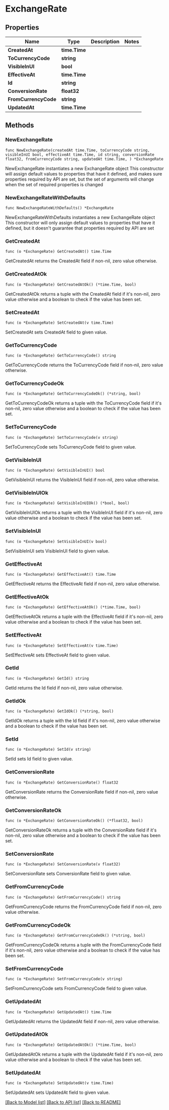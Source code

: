 # ExchangeRate

## Properties

Name | Type | Description | Notes
------------ | ------------- | ------------- | -------------
**CreatedAt** | **time.Time** |  | 
**ToCurrencyCode** | **string** |  | 
**VisibleInUI** | **bool** |  | 
**EffectiveAt** | **time.Time** |  | 
**Id** | **string** |  | 
**ConversionRate** | **float32** |  | 
**FromCurrencyCode** | **string** |  | 
**UpdatedAt** | **time.Time** |  | 

## Methods

### NewExchangeRate

`func NewExchangeRate(createdAt time.Time, toCurrencyCode string, visibleInUI bool, effectiveAt time.Time, id string, conversionRate float32, fromCurrencyCode string, updatedAt time.Time, ) *ExchangeRate`

NewExchangeRate instantiates a new ExchangeRate object
This constructor will assign default values to properties that have it defined,
and makes sure properties required by API are set, but the set of arguments
will change when the set of required properties is changed

### NewExchangeRateWithDefaults

`func NewExchangeRateWithDefaults() *ExchangeRate`

NewExchangeRateWithDefaults instantiates a new ExchangeRate object
This constructor will only assign default values to properties that have it defined,
but it doesn't guarantee that properties required by API are set

### GetCreatedAt

`func (o *ExchangeRate) GetCreatedAt() time.Time`

GetCreatedAt returns the CreatedAt field if non-nil, zero value otherwise.

### GetCreatedAtOk

`func (o *ExchangeRate) GetCreatedAtOk() (*time.Time, bool)`

GetCreatedAtOk returns a tuple with the CreatedAt field if it's non-nil, zero value otherwise
and a boolean to check if the value has been set.

### SetCreatedAt

`func (o *ExchangeRate) SetCreatedAt(v time.Time)`

SetCreatedAt sets CreatedAt field to given value.


### GetToCurrencyCode

`func (o *ExchangeRate) GetToCurrencyCode() string`

GetToCurrencyCode returns the ToCurrencyCode field if non-nil, zero value otherwise.

### GetToCurrencyCodeOk

`func (o *ExchangeRate) GetToCurrencyCodeOk() (*string, bool)`

GetToCurrencyCodeOk returns a tuple with the ToCurrencyCode field if it's non-nil, zero value otherwise
and a boolean to check if the value has been set.

### SetToCurrencyCode

`func (o *ExchangeRate) SetToCurrencyCode(v string)`

SetToCurrencyCode sets ToCurrencyCode field to given value.


### GetVisibleInUI

`func (o *ExchangeRate) GetVisibleInUI() bool`

GetVisibleInUI returns the VisibleInUI field if non-nil, zero value otherwise.

### GetVisibleInUIOk

`func (o *ExchangeRate) GetVisibleInUIOk() (*bool, bool)`

GetVisibleInUIOk returns a tuple with the VisibleInUI field if it's non-nil, zero value otherwise
and a boolean to check if the value has been set.

### SetVisibleInUI

`func (o *ExchangeRate) SetVisibleInUI(v bool)`

SetVisibleInUI sets VisibleInUI field to given value.


### GetEffectiveAt

`func (o *ExchangeRate) GetEffectiveAt() time.Time`

GetEffectiveAt returns the EffectiveAt field if non-nil, zero value otherwise.

### GetEffectiveAtOk

`func (o *ExchangeRate) GetEffectiveAtOk() (*time.Time, bool)`

GetEffectiveAtOk returns a tuple with the EffectiveAt field if it's non-nil, zero value otherwise
and a boolean to check if the value has been set.

### SetEffectiveAt

`func (o *ExchangeRate) SetEffectiveAt(v time.Time)`

SetEffectiveAt sets EffectiveAt field to given value.


### GetId

`func (o *ExchangeRate) GetId() string`

GetId returns the Id field if non-nil, zero value otherwise.

### GetIdOk

`func (o *ExchangeRate) GetIdOk() (*string, bool)`

GetIdOk returns a tuple with the Id field if it's non-nil, zero value otherwise
and a boolean to check if the value has been set.

### SetId

`func (o *ExchangeRate) SetId(v string)`

SetId sets Id field to given value.


### GetConversionRate

`func (o *ExchangeRate) GetConversionRate() float32`

GetConversionRate returns the ConversionRate field if non-nil, zero value otherwise.

### GetConversionRateOk

`func (o *ExchangeRate) GetConversionRateOk() (*float32, bool)`

GetConversionRateOk returns a tuple with the ConversionRate field if it's non-nil, zero value otherwise
and a boolean to check if the value has been set.

### SetConversionRate

`func (o *ExchangeRate) SetConversionRate(v float32)`

SetConversionRate sets ConversionRate field to given value.


### GetFromCurrencyCode

`func (o *ExchangeRate) GetFromCurrencyCode() string`

GetFromCurrencyCode returns the FromCurrencyCode field if non-nil, zero value otherwise.

### GetFromCurrencyCodeOk

`func (o *ExchangeRate) GetFromCurrencyCodeOk() (*string, bool)`

GetFromCurrencyCodeOk returns a tuple with the FromCurrencyCode field if it's non-nil, zero value otherwise
and a boolean to check if the value has been set.

### SetFromCurrencyCode

`func (o *ExchangeRate) SetFromCurrencyCode(v string)`

SetFromCurrencyCode sets FromCurrencyCode field to given value.


### GetUpdatedAt

`func (o *ExchangeRate) GetUpdatedAt() time.Time`

GetUpdatedAt returns the UpdatedAt field if non-nil, zero value otherwise.

### GetUpdatedAtOk

`func (o *ExchangeRate) GetUpdatedAtOk() (*time.Time, bool)`

GetUpdatedAtOk returns a tuple with the UpdatedAt field if it's non-nil, zero value otherwise
and a boolean to check if the value has been set.

### SetUpdatedAt

`func (o *ExchangeRate) SetUpdatedAt(v time.Time)`

SetUpdatedAt sets UpdatedAt field to given value.



[[Back to Model list]](../README.md#documentation-for-models) [[Back to API list]](../README.md#documentation-for-api-endpoints) [[Back to README]](../README.md)


